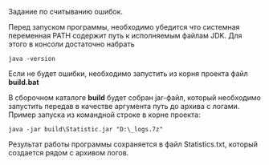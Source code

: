 Задание по считыванию ошибок.

Перед запуском программы, необходимо убедится что системная переменная PATH содержит путь к исполняемым файлам JDK.
Для этого в консоли достаточно набрать
```
java -version
```
Если не будет ошибки, необходимо запустить из корня проекта файл **build.bat**

В сборочном каталоге **build** будет собран jar-файл, который необходимо запустить передав в качестве аргумента
путь до архива с логами.
Пример запуска из командной строке в корне проекта:
```
java -jar build\Statistic.jar "D:\_logs.7z"
```
Результат работы программы сохраняется в файл Statistics.txt, который создается рядом с архивом логов.